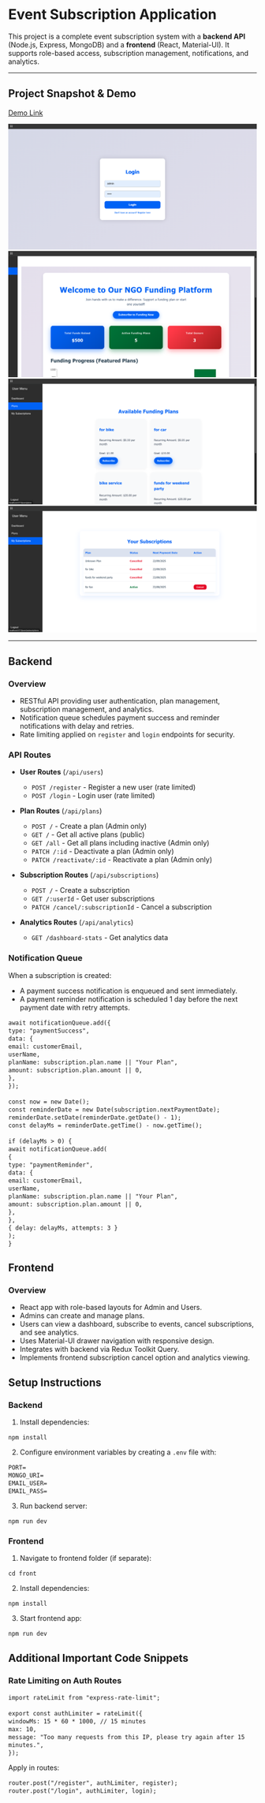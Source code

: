 # Event Subscription Application

This project is a complete event subscription system with a **backend API** (Node.js, Express, MongoDB) and a **frontend** (React, Material-UI). It supports role-based access, subscription management, notifications, and analytics.

---

## Project Snapshot & Demo

[Demo Link](https://drive.google.com/file/d/1Nj6S9kCJB79SObS-jqVliBdeV361NyhK/view?usp=sharing)

![](./assests/1.png)  
![](./assests/2.png)
![](./assests/3.png)
![](./assests/4.png)

---

## Backend

### Overview

- RESTful API providing user authentication, plan management, subscription management, and analytics.
- Notification queue schedules payment success and reminder notifications with delay and retries.
- Rate limiting applied on `register` and `login` endpoints for security.

### API Routes

- **User Routes** (`/api/users`)
  - `POST /register` - Register a new user (rate limited)
  - `POST /login` - Login user (rate limited)

- **Plan Routes** (`/api/plans`)
  - `POST /` - Create a plan (Admin only)
  - `GET /` - Get all active plans (public)
  - `GET /all` - Get all plans including inactive (Admin only)
  - `PATCH /:id` - Deactivate a plan (Admin only)
  - `PATCH /reactivate/:id` - Reactivate a plan (Admin only)

- **Subscription Routes** (`/api/subscriptions`)
  - `POST /` - Create a subscription
  - `GET /:userId` - Get user subscriptions
  - `PATCH /cancel/:subscriptionId` - Cancel a subscription

- **Analytics Routes** (`/api/analytics`)
  - `GET /dashboard-stats` - Get analytics data

### Notification Queue

When a subscription is created:

- A payment success notification is enqueued and sent immediately.
- A payment reminder notification is scheduled 1 day before the next payment date with retry attempts.

```
await notificationQueue.add({
type: "paymentSuccess",
data: {
email: customerEmail,
userName,
planName: subscription.plan.name || "Your Plan",
amount: subscription.plan.amount || 0,
},
});

const now = new Date();
const reminderDate = new Date(subscription.nextPaymentDate);
reminderDate.setDate(reminderDate.getDate() - 1);
const delayMs = reminderDate.getTime() - now.getTime();

if (delayMs > 0) {
await notificationQueue.add(
{
type: "paymentReminder",
data: {
email: customerEmail,
userName,
planName: subscription.plan.name || "Your Plan",
amount: subscription.plan.amount || 0,
},
},
{ delay: delayMs, attempts: 3 }
);
}
```

## Frontend

### Overview

- React app with role-based layouts for Admin and Users.
- Admins can create and manage plans.
- Users can view a dashboard, subscribe to events, cancel subscriptions, and see analytics.
- Uses Material-UI drawer navigation with responsive design.
- Integrates with backend via Redux Toolkit Query.
- Implements frontend subscription cancel option and analytics viewing.

## Setup Instructions

### Backend

1. Install dependencies:

```
npm install
```

2. Configure environment variables by creating a `.env` file with:

```
PORT=
MONGO_URI=
EMAIL_USER=
EMAIL_PASS=
```

3. Run backend server:

```
npm run dev
```

### Frontend

1. Navigate to frontend folder (if separate):

```
cd front
```

2. Install dependencies:

```
npm install
```

3. Start frontend app:

```
npm run dev
```

## Additional Important Code Snippets

### Rate Limiting on Auth Routes

```
import rateLimit from "express-rate-limit";

export const authLimiter = rateLimit({
windowMs: 15 * 60 * 1000, // 15 minutes
max: 10,
message: "Too many requests from this IP, please try again after 15 minutes.",
});
```

Apply in routes:

```
router.post("/register", authLimiter, register);
router.post("/login", authLimiter, login);

```
